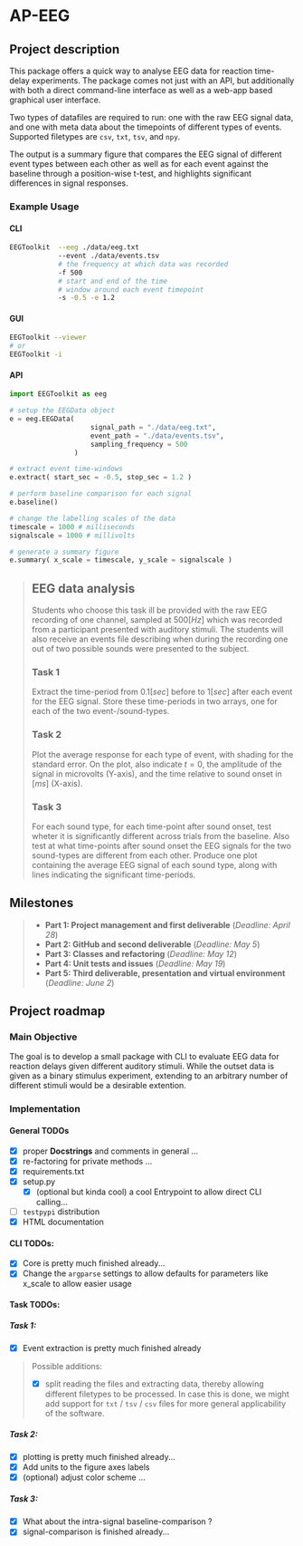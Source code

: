 # AP-EEG

## Project description
This package offers a quick way to analyse EEG data for reaction time-delay experiments. The package comes not just with an API, but additionally with both a direct command-line interface as well as a web-app based graphical user interface. 

Two types of datafiles are required to run: one with the raw EEG signal data, and one with meta data about the timepoints of different types of events. Supported filetypes are `csv`, `txt`, `tsv`, and `npy`. 

The output is a summary figure that compares the EEG signal of different event types between each other as well as for each event against the baseline through a position-wise t-test, and highlights significant differences in signal responses. 

### Example Usage
#### CLI
```bash
EEGToolkit  --eeg ./data/eeg.txt
            --event ./data/events.tsv 
            # the frequency at which data was recorded
            -f 500 
            # start and end of the time 
            # window around each event timepoint
            -s -0.5 -e 1.2 
```
#### GUI
```bash
EEGToolkit --viewer
# or 
EEGToolkit -i 
```
#### API
```python
import EEGToolkit as eeg

# setup the EEGData object
e = eeg.EEGData( 
                    signal_path = "./data/eeg.txt", 
                    event_path = "./data/events.tsv", 
                    sampling_frequency = 500 
                )

# extract event time-windows
e.extract( start_sec = -0.5, stop_sec = 1.2 )

# perform baseline comparison for each signal
e.baseline()

# change the labelling scales of the data
timescale = 1000 # milliseconds
signalscale = 1000 # millivolts

# generate a summary figure
e.summary( x_scale = timescale, y_scale = signalscale )
```



> ## EEG data analysis
> Students who choose this task ill be provided with the raw EEG recording of one channel, sampled at $500 [Hz]$ which was recorded from a participant presented with auditory stimuli. The students will also receive an events file describing when during the recording one out of two possible sounds were presented to the subject.
> ### Task 1
> Extract the time-period from $0.1 [sec]$ before to $1 [sec]$ after each event for the EEG signal. Store these time-periods in two arrays, one for each of the two event-/sound-types.
> ### Task 2
> Plot the average response for each type of event, with shading for the standard error. On the plot, also indicate $t=0$, the amplitude of the signal in microvolts (Y-axis), and the time relative to sound onset in $[ms]$ (X-axis).
> ### Task 3
> For each sound type, for each time-point after sound onset, test wheter it is significantly different across trials from the baseline. Also test at what time-points after sound onset the EEG signals for the two sound-types are different from each other. Produce one plot containing the average EEG signal of each sound type, along with lines indicating the significant time-periods.

## Milestones
> - **Part 1: Project management and first deliverable** (*Deadline: April 28*)
> - **Part 2: GitHub and second deliverable** (*Deadline: May 5*)
> - **Part 3: Classes and refactoring** (*Deadline: May 12*)
> - **Part 4: Unit tests and issues** (*Deadline: May 19*)
> - **Part 5: Third deliverable, presentation and virtual environment** (*Deadline: June 2*)

## Project roadmap

### Main Objective
The goal is to develop a small package with CLI to evaluate EEG data for reaction delays given different auditory stimuli.
While the outset data is given as a binary stimulus experiment, extending to an arbitrary number of different stimuli would be 
a desirable extention. 


### Implementation

#### General TODOs 
- [x] proper **Docstrings** and comments in general ...
- [x] re-factoring for private methods ... 
- [x] requirements.txt
- [x] setup.py 
    - [x] (optional but kinda cool) a cool Entrypoint to allow direct CLI calling...
- [ ] `testpypi` distribution
- [x] HTML documentation 

#### CLI TODOs:
- [x] Core is pretty much finished already...
- [x] Change the `argparse` settings to allow defaults for parameters like x_scale to allow easier usage

#### Task TODOs:
##### Task 1: 
- [x] Event extraction is pretty much finished already 
> Possible additions: <br>
> - [x] split reading the files and extracting data, thereby allowing different filetypes to be processed. In case this is done, we might add support for `txt` / `tsv` / `csv` files for more general applicability of the software. 


##### Task 2: 
- [x] plotting is pretty much finished already...
- [x] Add units to the figure axes labels
- [x] (optional) adjust color scheme ...

##### Task 3: 
- [x] What about the intra-signal baseline-comparison ? 
- [x] signal-comparison is finished already...
